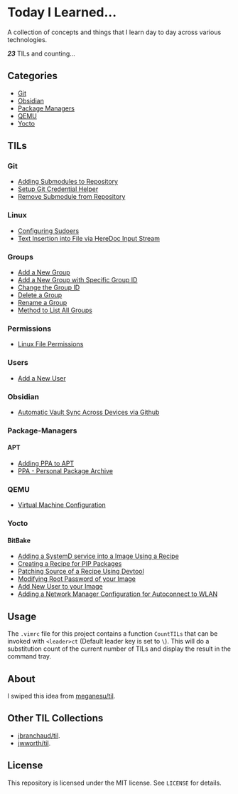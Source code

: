 # Today I Learned...

A collection of concepts and things that I learn day to day across various technologies.

***23*** TILs and counting...

## Categories

* [Git](#Git)
* [Obsidian](#Obsidian)
* [Package Managers](#Package-Managers)
* [QEMU](#QEMU)
* [Yocto](#Yocto)

## TILs

### Git

- [Adding Submodules to Repository](git/adding-submodules-to-repository.md)
- [Setup Git Credential Helper](git/setup-git-credential-helper.md)
- [Remove Submodule from Repository](git/remove-submodule-from-repository.md)

### Linux

- [Configuring Sudoers](linux/configuring-sudoers.md)
- [Text Insertion into File via HereDoc Input Stream](linux/text-insertion-into-file-via-heredoc-input-stream.md)

### Groups
- [Add a New Group](linux/groups/add-a-new-group.md)
- [Add a New Group with Specific Group ID](linux/groups/add-a-new-group-specific-group-id.md)
- [Change the Group ID](linux/groups/change-the-group-id.md)
- [Delete a Group](linux/groups/delete-a-group.md)
- [Rename a Group](linux/groups/rename-a-group.md)
- [Method to List All Groups](linux/groups/method-to-list-all-groups.md)

### Permissions
- [Linux File Permissions](linux/permissions/linux-file-permissions.md)

### Users
- [Add a New User](linux/users/add-a-new-user.md)

### Obsidian

- [Automatic Vault Sync Across Devices via Github](obsidian/automatic-vault-sync-across-devices-via-github.md)

### Package-Managers

#### APT

- [Adding PPA to APT](package-managers/apt/adding-ppa-to-apt.md)
- [PPA - Personal Package Archive](package-managers/apt/ppa-personal-package-archive.md)


### QEMU

- [Virtual Machine Configuration](qemu/runqemu-virtual-machine-configuration.md)

### Yocto

#### BitBake

- [Adding a SystemD service into a Image Using a Recipe](yocto/bitbake-recipes/adding-a-systemd-service-into-a-image-using-a-recipe.md)
- [Creating a Recipe for PIP Packages](yocto/bitbake-recipes/creating-a-recipe-for-pip-packages.md)
- [Patching Source of a Recipe Using Devtool](yocto/bitbake-recipes/patching-source-of-a-recipe-using-devtool.md)
- [Modifying Root Password of your Image](yocto/bitbake-recipes/modifying-root-password-of-your-image.md)
- [Add New User to your Image](yocto/bitbake-recipes/add-new-user-to-your-image.md)
- [Adding a Network Manager Configuration for Autoconnect to WLAN](yocto/bitbake-recipes/adding-a-networkmanager-config-for-autoconnect-to-wlan.md)
## Usage

The `.vimrc` file for this project contains a function `CountTILs` that can
be invoked with `<leader>ct` (Default leader key is set to `\`). This will do a substitution count of the
current number of TILs and display the result in the command tray.

## About

I swiped this idea from [meganesu/til](https://github.com/meganesu/TIL).

## Other TIL Collections

* [jbranchaud/til](https://github.com/jbranchaud/til).
* [jwworth/til](https://github.com/jwworth/til).


## License

This repository is licensed under the MIT license. See `LICENSE` for
details.